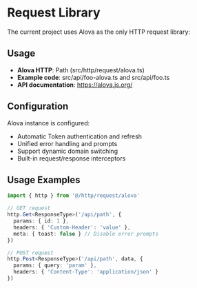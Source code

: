 # Request Library

The current project uses Alova as the only HTTP request library:

## Usage

- **Alova HTTP**: Path (src/http/request/alova.ts)
- **Example code**: src/api/foo-alova.ts and src/api/foo.ts
- **API documentation**: https://alova.js.org/

## Configuration

Alova instance is configured:
- Automatic Token authentication and refresh
- Unified error handling and prompts
- Support dynamic domain switching
- Built-in request/response interceptors

## Usage Examples

```typescript
import { http } from '@/http/request/alova'

// GET request
http.Get<ResponseType>('/api/path', {
  params: { id: 1 },
  headers: { 'Custom-Header': 'value' },
  meta: { toast: false } // Disable error prompts
})

// POST request  
http.Post<ResponseType>('/api/path', data, {
  params: { query: 'param' },
  headers: { 'Content-Type': 'application/json' }
})
```